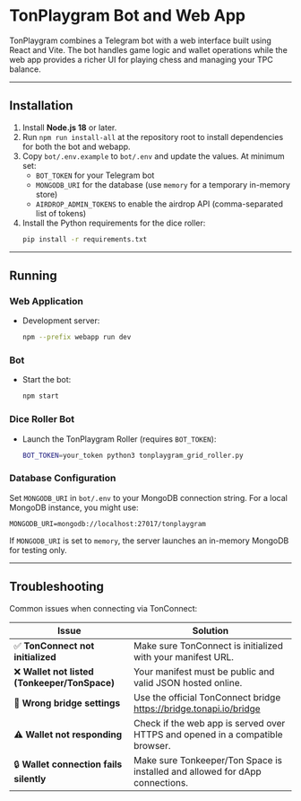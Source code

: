 # TonPlaygram Bot and Web App

TonPlaygram combines a Telegram bot with a web interface built using React and Vite. The bot handles game logic and wallet operations while the web app provides a richer UI for playing chess and managing your TPC balance.

---

## Installation

1. Install **Node.js 18** or later.
2. Run `npm run install-all` at the repository root to install dependencies for both the bot and webapp.
3. Copy `bot/.env.example` to `bot/.env` and update the values. At minimum set:
   - `BOT_TOKEN` for your Telegram bot
   - `MONGODB_URI` for the database (use `memory` for a temporary in-memory store)
   - `AIRDROP_ADMIN_TOKENS` to enable the airdrop API (comma-separated list of tokens)
4. Install the Python requirements for the dice roller:
   ```bash
   pip install -r requirements.txt
   ```

---

## Running

### Web Application

- Development server:

  ```bash
  npm --prefix webapp run dev
  ```

### Bot

- Start the bot:

  ```bash
  npm start
  ```

### Dice Roller Bot

- Launch the TonPlaygram Roller (requires `BOT_TOKEN`):

  ```bash
  BOT_TOKEN=your_token python3 tonplaygram_grid_roller.py
  ```

### Database Configuration

Set `MONGODB_URI` in `bot/.env` to your MongoDB connection string. For a local MongoDB instance, you might use:

```env
MONGODB_URI=mongodb://localhost:27017/tonplaygram
```

If `MONGODB_URI` is set to `memory`, the server launches an in-memory MongoDB for testing only.

---

## Troubleshooting

Common issues when connecting via TonConnect:

| Issue | Solution |
|-------|---------|
| ✅ **TonConnect not initialized** | Make sure TonConnect is initialized with your manifest URL. |
| ❌ **Wallet not listed (Tonkeeper/TonSpace)** | Your manifest must be public and valid JSON hosted online. |
| 🚫 **Wrong bridge settings** | Use the official TonConnect bridge https://bridge.tonapi.io/bridge |
| ⚠️ **Wallet not responding** | Check if the web app is served over HTTPS and opened in a compatible browser. |
| 🔒 **Wallet connection fails silently** | Make sure Tonkeeper/Ton Space is installed and allowed for dApp connections. |
